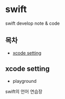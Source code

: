# swift
swift develop note &amp; code

## 목차
* [xcode setting](#xcode-setting)
## xcode setting
 * playground
 
 
  swift의 언어 연습장

